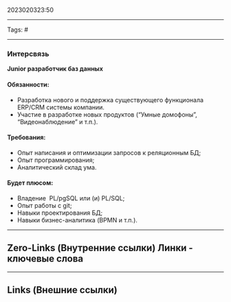 2023020323:50
___
Tags: #
___
### Интерсвязь
**Junior разработчик баз данных**
#### Обязанности:

-   Разработка нового и поддержка существующего функционала ERP/CRM системы компании.
-   Участие в разработке новых продуктов (“Умные домофоны”, “Видеонаблюдение” и т.п.).

#### Требования:

-   Опыт написания и оптимизации запросов к реляционным БД;
-   Опыт программирования;
-   Аналитический склад ума.

#### Будет плюсом:

-   Владение  PL/pgSQL или (и) PL/SQL;
-   Опыт работы с git;
-   Навыки проектирования БД;
-   Навыки бизнес-аналитика (BPMN и т.п.).


-----
**Zero-Links (Внутренние ссылки)** Линки - ключевые слова
-

------
**Links (Внешние ссылки)**
-
